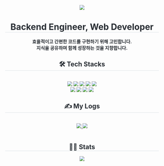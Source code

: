 <div align= "center">
    <img src="https://capsule-render.vercel.app/api?type=waving&color=auto&height=180&text=I'm%20Suyeon&animation=blink&fontColor=000000&fontSize=60" />
</div>
<div align= "center"> 
    <h1 style="border-bottom: 1px solid #d8dee4; color: #282d33;"> Backend Engineer, Web Developer </h1>  
    <div style="font-weight: 700; font-size: 15px; text-align: center; color: #282d33;"> 
        효율적이고 간편한 코드를 구현하기 위해 고민합니다.<br/>   
        지식을 공유하며 함께 성장하는 것을 지향합니다. 
    </div> 
</div>
<div align= "center">
    <h2 style="border-bottom: 1px solid #d8dee4; color: #282d33;"> 🛠️ Tech Stacks </h2> <br> 
    <div style="margin: 0 auto; text-align: center;" align= "center"> <img src="https://img.shields.io/badge/CSS3-1572B6?style=for-the-badge&logo=CSS3&logoColor=white">
    <img src="https://img.shields.io/badge/Github-181717?style=for-the-badge&logo=Github&logoColor=white">
    <img src="https://img.shields.io/badge/HTML5-E34F26?style=for-the-badge&logo=HTML5&logoColor=white">
    <img src="https://img.shields.io/badge/Javascript-F7DF1E?style=for-the-badge&logo=Javascript&logoColor=white">
    <img src="https://img.shields.io/badge/jQuery-0769AD?style=for-the-badge&logo=jQuery&logoColor=white"><br/>
    <img src="https://img.shields.io/badge/Java-007396?style=for-the-badge&logo=Java&logoColor=white">
    <img src="https://img.shields.io/badge/MariaDB-003545?style=for-the-badge&logo=MariaDB&logoColor=white">
    <img src="https://img.shields.io/badge/Spring-6DB33F?style=for-the-badge&logo=Spring&logoColor=white">
    <img src="https://img.shields.io/badge/Spring Boot-6DB33F?style=for-the-badge&logo=Spring Boot&logoColor=white">
    </div>
</div>
<div align= "center">
    <h2 style="border-bottom: 1px solid #d8dee4; color: #282d33;"> ✍️ My Logs </h2> <br> 
    <div align= "center"> <a href=https://co-do.tistory.com/> <img src="https://img.shields.io/badge/Tistory-000000?style=for-the-badge&logo=Tistory&logoColor=white&link=https://co-do.tistory.com/"> </a>
            <a href=https://sy-lee9.notion.site/Lee-suyeon-a7a4a0b94e5a4caab84df03c0e7b6144?pvs=4> <img src="https://img.shields.io/badge/Notion-000000?style=for-the-badge&logo=Notion&logoColor=white&link=https://sy-lee9.notion.site/Lee-suyeon-a7a4a0b94e5a4caab84df03c0e7b6144?pvs=4"> </a>
            </div>  <br> 
    <div align= "center">  </div> 
    </div>
<div align= "center"> 
    <h2 style="border-bottom: 1px solid #d8dee4; color: #282d33;"> 👩‍💻 Stats </h2> 
    <div align= "center">  
        <img src="https://github-readme-stats.vercel.app/api/top-langs/?username=sy-lee9&layout=compact&bg_color=180,fafaf5,00000000&title_color=000000&text_color=000000"/> 
    </div> 
</div>
    
